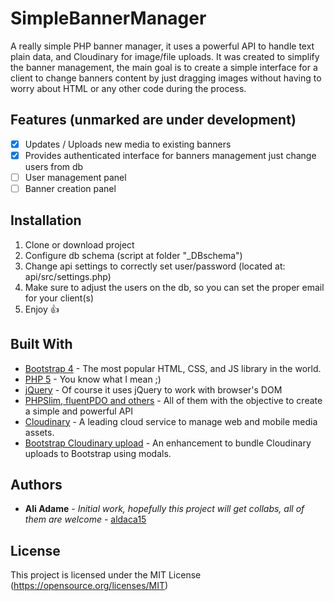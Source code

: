# SimpleBannerManager

A really simple PHP banner manager, it uses a powerful API to handle text plain data, and Cloudinary for image/file uploads. It was created to simplify the banner management, the main goal is to create a simple interface for a client to change banners content by just dragging images without having to worry about HTML or any other code during the process.

## Features (unmarked are under development)

- [x] Updates / Uploads new media to existing banners
- [x] Provides authenticated interface for banners management just change users from db
- [ ] User management panel
- [ ] Banner creation panel

## Installation

1. Clone or download project
2. Configure db schema (script at folder "_DBschema")
3. Change api settings to correctly set user/password (located at: api/src/settings.php)
4. Make sure to adjust the users on the db, so you can set the proper email for your client(s)
5. Enjoy :+1:

## Built With

* [Bootstrap 4](https://getbootstrap.com/) - The most popular HTML, CSS, and JS library in the world.
* [PHP 5](https://php.net) - You know what I mean ;)
* [jQuery](http://jquery.com/) - Of course it uses jQuery to work with browser's DOM
* [PHPSlim, fluentPDO and others](http://www.slimframework.com/) - All of them with the objective to create a simple and powerful API
* [Cloudinary](https://cloudinary.com/) - A leading cloud service to manage web and mobile media assets.
* [Bootstrap Cloudinary upload](https://github.com/aldaca15/Bootstrap-Cloudinary-upload) - An enhancement to bundle Cloudinary uploads to Bootstrap using modals.

## Authors

* **Ali Adame** - *Initial work, hopefully this project will get collabs, all of them are welcome* - [aldaca15](https://github.com/aldaca15)

## License

This project is licensed under the MIT License (https://opensource.org/licenses/MIT)
	